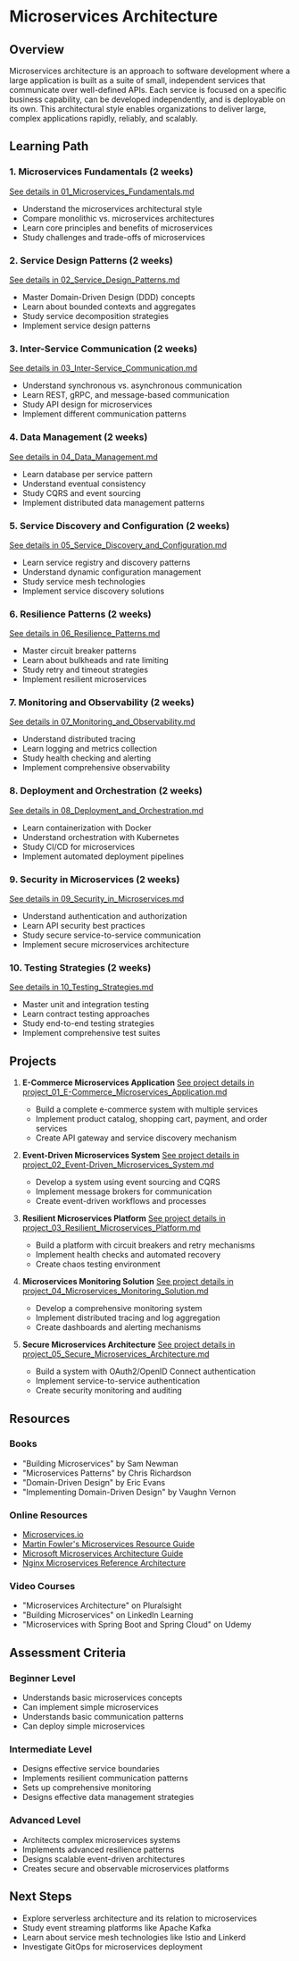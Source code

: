 # Microservices Architecture

## Overview
Microservices architecture is an approach to software development where a large application is built as a suite of small, independent services that communicate over well-defined APIs. Each service is focused on a specific business capability, can be developed independently, and is deployable on its own. This architectural style enables organizations to deliver large, complex applications rapidly, reliably, and scalably.

## Learning Path

### 1. Microservices Fundamentals (2 weeks)
[See details in 01_Microservices_Fundamentals.md](02_Microservices/01_Microservices_Fundamentals.md)
- Understand the microservices architectural style
- Compare monolithic vs. microservices architectures
- Learn core principles and benefits of microservices
- Study challenges and trade-offs of microservices

### 2. Service Design Patterns (2 weeks)
[See details in 02_Service_Design_Patterns.md](02_Microservices/02_Service_Design_Patterns.md)
- Master Domain-Driven Design (DDD) concepts
- Learn about bounded contexts and aggregates
- Study service decomposition strategies
- Implement service design patterns

### 3. Inter-Service Communication (2 weeks)
[See details in 03_Inter-Service_Communication.md](02_Microservices/03_Inter-Service_Communication.md)
- Understand synchronous vs. asynchronous communication
- Learn REST, gRPC, and message-based communication
- Study API design for microservices
- Implement different communication patterns

### 4. Data Management (2 weeks)
[See details in 04_Data_Management.md](02_Microservices/04_Data_Management.md)
- Learn database per service pattern
- Understand eventual consistency
- Study CQRS and event sourcing
- Implement distributed data management patterns

### 5. Service Discovery and Configuration (2 weeks)
[See details in 05_Service_Discovery_and_Configuration.md](02_Microservices/05_Service_Discovery_and_Configuration.md)
- Learn service registry and discovery patterns
- Understand dynamic configuration management
- Study service mesh technologies
- Implement service discovery solutions

### 6. Resilience Patterns (2 weeks)
[See details in 06_Resilience_Patterns.md](02_Microservices/06_Resilience_Patterns.md)
- Master circuit breaker patterns
- Learn about bulkheads and rate limiting
- Study retry and timeout strategies
- Implement resilient microservices

### 7. Monitoring and Observability (2 weeks)
[See details in 07_Monitoring_and_Observability.md](02_Microservices/07_Monitoring_and_Observability.md)
- Understand distributed tracing
- Learn logging and metrics collection
- Study health checking and alerting
- Implement comprehensive observability

### 8. Deployment and Orchestration (2 weeks)
[See details in 08_Deployment_and_Orchestration.md](02_Microservices/08_Deployment_and_Orchestration.md)
- Learn containerization with Docker
- Understand orchestration with Kubernetes
- Study CI/CD for microservices
- Implement automated deployment pipelines

### 9. Security in Microservices (2 weeks)
[See details in 09_Security_in_Microservices.md](02_Microservices/09_Security_in_Microservices.md)
- Understand authentication and authorization
- Learn API security best practices
- Study secure service-to-service communication
- Implement secure microservices architecture

### 10. Testing Strategies (2 weeks)
[See details in 10_Testing_Strategies.md](02_Microservices/10_Testing_Strategies.md)
- Master unit and integration testing
- Learn contract testing approaches
- Study end-to-end testing strategies
- Implement comprehensive test suites

## Projects

1. **E-Commerce Microservices Application**
   [See project details in project_01_E-Commerce_Microservices_Application.md](02_Microservices/project_01_E-Commerce_Microservices_Application.md)
   - Build a complete e-commerce system with multiple services
   - Implement product catalog, shopping cart, payment, and order services
   - Create API gateway and service discovery mechanism

2. **Event-Driven Microservices System**
   [See project details in project_02_Event-Driven_Microservices_System.md](02_Microservices/project_02_Event-Driven_Microservices_System.md)
   - Develop a system using event sourcing and CQRS
   - Implement message brokers for communication
   - Create event-driven workflows and processes

3. **Resilient Microservices Platform**
   [See project details in project_03_Resilient_Microservices_Platform.md](02_Microservices/project_03_Resilient_Microservices_Platform.md)
   - Build a platform with circuit breakers and retry mechanisms
   - Implement health checks and automated recovery
   - Create chaos testing environment

4. **Microservices Monitoring Solution**
   [See project details in project_04_Microservices_Monitoring_Solution.md](02_Microservices/project_04_Microservices_Monitoring_Solution.md)
   - Develop a comprehensive monitoring system
   - Implement distributed tracing and log aggregation
   - Create dashboards and alerting mechanisms

5. **Secure Microservices Architecture**
   [See project details in project_05_Secure_Microservices_Architecture.md](02_Microservices/project_05_Secure_Microservices_Architecture.md)
   - Build a system with OAuth2/OpenID Connect authentication
   - Implement service-to-service authentication
   - Create security monitoring and auditing

## Resources

### Books
- "Building Microservices" by Sam Newman
- "Microservices Patterns" by Chris Richardson
- "Domain-Driven Design" by Eric Evans
- "Implementing Domain-Driven Design" by Vaughn Vernon

### Online Resources
- [Microservices.io](https://microservices.io/)
- [Martin Fowler's Microservices Resource Guide](https://martinfowler.com/microservices/)
- [Microsoft Microservices Architecture Guide](https://docs.microsoft.com/en-us/azure/architecture/microservices/)
- [Nginx Microservices Reference Architecture](https://www.nginx.com/blog/introducing-the-nginx-microservices-reference-architecture/)

### Video Courses
- "Microservices Architecture" on Pluralsight
- "Building Microservices" on LinkedIn Learning
- "Microservices with Spring Boot and Spring Cloud" on Udemy

## Assessment Criteria

### Beginner Level
- Understands basic microservices concepts
- Can implement simple microservices
- Understands basic communication patterns
- Can deploy simple microservices

### Intermediate Level
- Designs effective service boundaries
- Implements resilient communication patterns
- Sets up comprehensive monitoring
- Designs effective data management strategies

### Advanced Level
- Architects complex microservices systems
- Implements advanced resilience patterns
- Designs scalable event-driven architectures
- Creates secure and observable microservices platforms

## Next Steps
- Explore serverless architecture and its relation to microservices
- Study event streaming platforms like Apache Kafka
- Learn about service mesh technologies like Istio and Linkerd
- Investigate GitOps for microservices deployment
